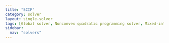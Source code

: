 ```yaml
---
title: "SCIP"
category: solver
layout: single-solver
tags: [Global solver, Nonconvex quadratic programming solver, Mixed-integer quadratic programming solver, Mixed-integer linear programming solver]
sidebar:
  nav: "solvers"
---
```

